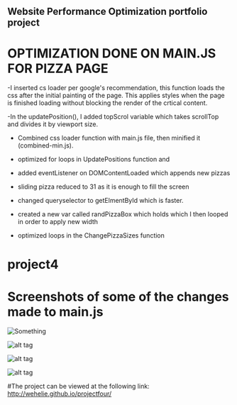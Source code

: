 ## Website Performance Optimization portfolio project

# OPTIMIZATION DONE ON MAIN.JS FOR PIZZA PAGE
-I inserted cs loader per google's recommendation, this function loads the css after the initial painting of the page. This applies styles when the page is finished loading without blocking the render of the crtical content. 


-In the updatePosition(), I added topScrol variable which takes scrollTop and divides it by viewport size.

- Combined css loader function with main.js file, then minified it (combined-min.js).

- optimized for loops in UpdatePositions function and

- added eventListener on DOMContentLoaded which appends new pizzas
- sliding pizza reduced to 31 as it is enough to fill the screen

<!-- - added window.requestAnimationFrame method and used updatePosition as parameter
 -->
 - changed queryselector to getElmentById which is faster.
- created a new var called randPizzaBox which holds which I then looped in order to apply new width

- optimized loops in the ChangePizzaSizes function
# project4

# Screenshots of some of the changes made to main.js


![Something](https://cloud.githubusercontent.com/assets/3928442/6568888/f9806022-c69c-11e4-92ed-f100b7af18f6.png)




![alt tag](https://cloud.githubusercontent.com/assets/3928442/6568890/02636504-c69d-11e4-8183-1e720e4d48eb.png)




![alt tag](https://cloud.githubusercontent.com/assets/3928442/6568892/06b23892-c69d-11e4-8b2b-4cd4641b71e7.png)


![alt tag](https://cloud.githubusercontent.com/assets/3928442/6568889/fddb85ac-c69c-11e4-9c16-bf1ab9769ce7.png)

#The project can be viewed at the following link: http://wehelie.github.io/projectfour/
